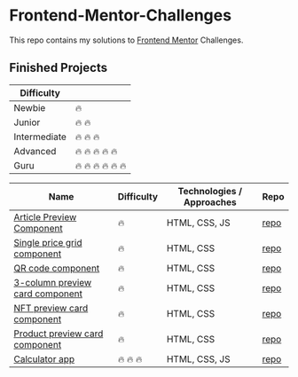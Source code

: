 # Frontend-Mentor-Challenges

This repo contains my solutions to [Frontend Mentor](https://www.frontendmentor.io/) Challenges.

## Finished Projects

| Difficulty   |                                           |
| ------------ | ----------------------------------------- |
| Newbie       | :fire:                                    |
| Junior       | :fire: :fire:                             |
| Intermediate | :fire: :fire: :fire:                      |
| Advanced     | :fire: :fire: :fire: :fire: :fire:        |
| Guru         | :fire: :fire: :fire: :fire: :fire: :fire: |

| Name                                                                                                                              | Difficulty           | Technologies / Approaches | Repo                                                                                                               |
| --------------------------------------------------------------------------------------------------------------------------------- | -------------------- | ------------------------- | ------------------------------------------------------------------------------------------------------------------ |
| [Article Preview Component](https://kuraanal.github.io/my.frontend.mentor.solutions/Article%20Preview%20Component/)               | :fire:               | HTML, CSS, JS             | [repo](https://github.com/Kuraanal/my.frontend.mentor.solutions/blob/master/Article%20Preview%20Component/)        |
| [Single price grid component](https://kuraanal.github.io/my.frontend.mentor.solutions/Single%20price%20grid%20component)          | :fire:               | HTML, CSS                 | [repo](https://github.com/Kuraanal/my.frontend.mentor.solutions/tree/master/Single%20price%20grid%20component)     |
| [QR code component](https://kuraanal.github.io/my.frontend.mentor.solutions/QR%20code%20component/)                               | :fire:               | HTML, CSS                 | [repo](https://github.com/Kuraanal/my.frontend.mentor.solutions/tree/master/QR%20code%20component)                 |
| [3-column preview card component](https://kuraanal.github.io/my.frontend.mentor.solutions/3-column%20preview%20card%20component/) | :fire:               | HTML, CSS                 | [repo](https://github.com/Kuraanal/my.frontend.mentor.solutions/tree/master/3-column%20preview%20card%20component) |
| [NFT preview card component](https://kuraanal.github.io/my.frontend.mentor.solutions/NFT%20Preview%20Card/)                       | :fire:               | HTML, CSS                 | [repo](https://github.com/Kuraanal/my.frontend.mentor.solutions/tree/master/NFT%20Preview%20Card)                  |
| [Product preview card component](https://kuraanal.github.io/my.frontend.mentor.solutions/Product%20preview%20card%20component/)   | :fire:               | HTML, CSS                 | [repo](https://github.com/Kuraanal/my.frontend.mentor.solutions/tree/master/Product%20preview%20card%20component)  |
| [Calculator app](https://mesutcifci.github.io/Frontend-Mentor-Challenges/article-preview-component-master/index.html)             | :fire: :fire: :fire: | HTML, CSS, JS                 | [repo](https://github.com/Kuraanal/my.frontend.mentor.solutions/tree/master/Calculator%20app)                      |
